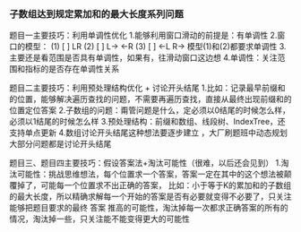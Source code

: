### 子数组达到规定累加和的最大长度系列问题
题目一主要技巧：利用单调性优化
1.能够利用窗口滑动的前提是：有单调性
2.窗口的模型：
(1)
[        ]
LR
(2)
[        ] 
L->    <-R 
(3)
[        ]
<-L    R->
模型(1)和(2)都要求单调性
3.主要还是看范围是否具有单调性，如果有，往滑动窗口这边想
4.单调性：关注范围和指标的是否存在单调性关系

题目二主要技巧：利用预处理结构优化 + 讨论开头结尾
1.比如：记录最早前缀和的位置，能够解决遍历查找的问题，不需要再遍历查找，直接从最终出现前缀和的位置定位答案 
2.子数组的问题：甭管问题是什么，定必须以0结尾的时候怎么样，必须以1结尾的时候怎么样
3.预处理结构：前缀和数组、线段树、IndexTree，还支持单点更新
4.数组讨论开头结尾这种想法要逐步建立 ，大厂刷题班中动态规划大部分问题都是讨论开头结尾

题目三、题目四主要技巧：假设答案法+淘汰可能性（很难，以后还会见到）
1.淘汰可能性：挑战思维想法，每个位置求一个答案，答案一定在其中的这个想法被颠覆掉了，可能每一个位置求不出正确的答案，
比如：小于等于K的累加和的子数组的最大长度，所以精确求解每一个开始的答案是否有必要就变得不必要了，只关注能够把题目要求的最终
答案 推高的可能性，淘汰掉每一次都求正确答案的所有的情况，淘汰掉一些，只关注能不能变得更大的可能性
